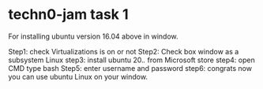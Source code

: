 # techn0-jam task 1
For installing ubuntu version 16.04 above in window.

Step1: check Virtualizations is on or not
Step2: Check box window as a subsystem Linux 
step3:  install ubuntu 20.*.* from Microsoft store
step4: open CMD type bash
Step5: enter username and password 
step6: congrats now you can use ubuntu Linux on your window.





